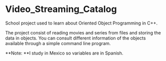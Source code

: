 # Video_Streaming_Catalog

School project used to learn about Oriented Object Programming in C++.

The project consist of reading movies and series from files and storing the data in objects. You can consult different information of the objects available through a simple command line program.

**Note: **I study in Mexico so variables are in Spanish.
